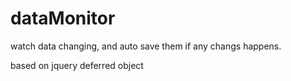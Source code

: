 dataMonitor
===========

watch data changing, and auto save them if any changs happens.

based on jquery deferred object
